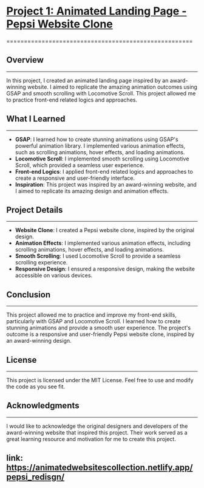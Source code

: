 
# [Project 1: Animated Landing Page - Pepsi Website Clone](https://animatedwebsitescollection.netlify.app/pepsi_redisgn/)
=====================================================

## Overview
-----------

In this project, I created an animated landing page inspired by an award-winning website. I aimed to replicate the amazing animation outcomes using GSAP and smooth scrolling with Locomotive Scroll. This project allowed me to practice front-end related logics and approaches.

## What I Learned
-----------------

* **GSAP**: I learned how to create stunning animations using GSAP's powerful animation library. I implemented various animation effects, such as scrolling animations, hover effects, and loading animations.
* **Locomotive Scroll**: I implemented smooth scrolling using Locomotive Scroll, which provided a seamless user experience.
* **Front-end Logics**: I applied front-end related logics and approaches to create a responsive and user-friendly interface.
* **Inspiration**: This project was inspired by an award-winning website, and I aimed to replicate its amazing design and animation effects.

## Project Details
-----------------

* **Website Clone**: I created a Pepsi website clone, inspired by the original design.
* **Animation Effects**: I implemented various animation effects, including scrolling animations, hover effects, and loading animations.
* **Smooth Scrolling**: I used Locomotive Scroll to provide a seamless scrolling experience.
* **Responsive Design**: I ensured a responsive design, making the website accessible on various devices.

## Conclusion
----------

This project allowed me to practice and improve my front-end skills, particularly with GSAP and Locomotive Scroll. I learned how to create stunning animations and provide a smooth user experience. The project's outcome is a responsive and user-friendly Pepsi website clone, inspired by an award-winning design.

## License
----------

This project is licensed under the MIT License. Feel free to use and modify the code as you see fit.

## Acknowledgments
---------------

I would like to acknowledge the original designers and developers of the award-winning website that inspired this project. Their work served as a great learning resource and motivation for me to create this project.

## link: https://animatedwebsitescollection.netlify.app/pepsi_redisgn/
